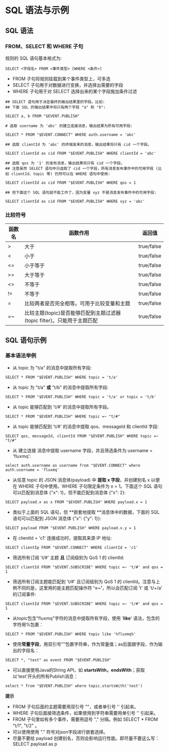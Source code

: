 # SQL 语法与示例

## SQL 语法

### FROM、SELECT 和 WHERE 子句
规则的 SQL 语句基本格式为:
```plsql
SELECT <字段名> FROM <事件类型> [WHERE <条件>]
```

- FROM 子句将规则挂载到某个事件类型上，可多选
- SELECT 子句用于对数据进行变换，并选择出需要的字段
- WHERE 子句用于对 SELECT 选择出来的某个字段施加条件过滤
```plsql
## SELECT 语句用于决定最终的输出结果里的字段。比如:
## 下面 SQL 的输出结果中将只有两个字段 "a" 和 "b":

SELECT a, b FROM "$EVENT.PUBLISH"

# 选取 username 为 'abc' 的建立连接消息，输出结果为所有可用字段:

SELECT * FROM "$EVENT.CONNECT" WHERE auth.username = 'abc'

## 选取 clientId 为 'abc' 的终端发来的消息，输出结果将只有 cid 一个字段。

SELECT clientId as cid FROM "$EVENT.PUBLISH" WHERE clientId = 'abc'

## 选取 qos 为 '1' 的发布消息，输出结果将只有 cid 一个字段。
## 注意虽然 SELECT 语句中只选取了 cid 一个字段，所有消息发布事件中的可用字段 (比如 clientId、topic 等) 仍然可以在 WHERE 语句中使用:

SELECT clientId as cid FROM "$EVENT.PUBLISH" WHERE qos = 1

## 但下面这个 SQL 语句就不能工作了，因为变量 xyz 不是消息发布事件中的可用字段:

SELECT clientId as cid FROM "$EVENT.PUBLISH" WHERE xyz = 'abc'
```

### 比较符号
| 函数名 | 函数作用                                           | 返回值         |
|-----|------------------------------------------------|-------------|
| >   | 大于                                             | true/false  |
| \<   | 小于                                             | true/false  |
| \<=  | 小于等于                                           | true/false  |
| >=  | 大于等于                                           | true/false  |
| \<\>  | 不等于                                            | true/false  |
| !=  | 不等于                                            | true/false  |
| =   | 比较两者是否完全相等。可用于比较变量和主题                          | true/false  |
| =~  | 比较主题(topic)是否能够匹配到主题过滤器(topic filter)。只能用于主题匹配 | true/false  |


## SQL 语句示例

### 基本语法举例

- 从 topic 为 "t/a" 的消息中提取所有字段:
```plsql
SELECT * FROM "$EVENT.PUBLISH" WHERE topic = 't/a'
```

- 从 topic 为 "t/a" **或** "t/b" 的消息中提取所有字段:
```plsql
SELECT * FROM "$EVENT.PUBLISH" WHERE topic = 't/a' or topic = 't/b'
```

- 从 topic 能够匹配到 't/#' 的消息中提取所有字段。
```plsql
SELECT * FROM "$EVENT.PUBLISH" WHERE topic =~ "t/#"
```

- 从 topic 能够匹配到 't/#' 的消息中提取 qos、messageId 和 clientId 字段:
```plsql
SELECT qos, messageId, clientId FROM "$EVENT.PUBLISH" WHERE topic =~ "t/#"
```

- 从 建立连接 消息中提取 username 字段，并且筛选条件为 username = 'fluxmq':
```plsql
select auth.username as username from "$EVENT.CONNECT" where auth.username = 'fluxmq'
```

- 从任意 topic 的 JSON 消息体(payload) 中 **提取 x 字段**，并创建别名 x 以便在 WHERE 子句中使用。WHERE 子句限定条件为 x = 1。下面这个 SQL 语句可以匹配到消息体 \{"x": 1\}，但不能匹配到消息体 \{"x": 2\}:
```plsql
SELECT payload.x as x FROM "$EVENT.PUBLISH" WHERE payload.x = 1
```

- 类似于上面的 SQL 语句，但 **嵌套地提取 **消息体中的数据，下面的 SQL 语句可以匹配到 JSON 消息体 \{"x": \{"y": 1\}\}:
```plsql
SELECT payload FROM "$EVENT.PUBLISH" WHERE payload.x.y = 1
```

- 在 clientId = 'c1' 连接成功时，提取其来源 IP 地址:
```plsql
SELECT clientIp FROM "$EVENT.CONNECT" WHERE clientId = 'c1'
```

- 筛选所有订阅 't/#' 主题 **且** 订阅级别为 QoS 1 的 clientId:
```plsql
SELECT clientId FROM "$EVENT.SUBSCRIBE" WHERE topic =~ 't/#' and qos = 1
```

- 筛选所有订阅主题能匹配到 't/#' 且订阅级别为 QoS 1 的 clientId。注意与上例不同的是，这里用的是主题匹配操作符 **'=~'**，所以会匹配订阅 't' 或 't/+/a' 的订阅事件:
```plsql
SELECT clientId FROM "$EVENT.SUBSCRIBE" WHERE topic =~ 't/#' and qos = 1
```

- 从topic包含"fluxmq"字符的消息中提取所有字段，使用 '**like**' 语法，包含的字符用%包裹：
```plsql
SELECT * FROM "$EVENT.PUBLISH" WHERE topic like '%fluxmq%'
```

- 使用**常量字段**，用双引号""包裹字符串，作为常量值；as后面跟字段，作为输出的字段名：
```plsql
SELECT *, "test" as event FROM "$EVENT.PUBLISH"
```

- 可以直接使用Java的String API，如 **startsWith，endsWith**；获取以'test'开头的所有Publish消息：
```plsql
select * from "$EVENT.PUBLISH" where topic.startsWith('test')
```
**提示**

- FROM 子句后面的主题需要用双引号 ""，或者单引号 '' 引起来。
- WHERE 子句后面接筛选条件，如果使用到字符串需要用单引号 '' 引起来。
- FROM 子句里如有多个事件，需要用逗号 "," 分隔。例如 SELECT * FROM "t/1", "t/2" 。
- 可以使用使用 "." 符号对json字段进行嵌套选择。
- 尽量不要给 payload 创建别名，否则会影响运行性能。即尽量不要这么写：SELECT payload as p